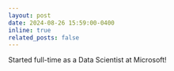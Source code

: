 ```yaml
---
layout: post
date: 2024-08-26 15:59:00-0400
inline: true
related_posts: false
---
```


Started full-time as a Data Scientist at Microsoft!
